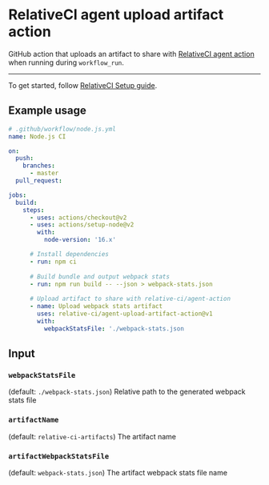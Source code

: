 # RelativeCI agent upload artifact action

GitHub action that uploads an artifact to share with [RelativeCI agent action](https://github.com/relative-ci/agent-action) when running during `workflow_run`.

---

To get started, follow [RelativeCI Setup guide](https://relative-ci.com/documentation/setup?utm_source=GitHub&utm_medium=agent-action).

## Example usage

```yaml
# .github/workflow/node.js.yml
name: Node.js CI

on:
  push:
    branches:
      - master
  pull_request:

jobs:
  build:
    steps:
      - uses: actions/checkout@v2
      - uses: actions/setup-node@v2
        with:
          node-version: '16.x'

      # Install dependencies
      - run: npm ci
 
      # Build bundle and output webpack stats
      - run: npm run build -- --json > webpack-stats.json
      
      # Upload artifact to share with relative-ci/agent-action
      - name: Upload webpack stats artifact
        uses: relative-ci/agent-upload-artifact-action@v1
        with:
          webpackStatsFile: './webpack-stats.json
```

## Input

### `webpackStatsFile`

(default: `./webpack-stats.json`) Relative path to the generated webpack stats file

### `artifactName`

(default: `relative-ci-artifacts`) The artifact name

### `artifactWebpackStatsFile`

(default: `webpack-stats.json`) The artifact webpack stats file name
